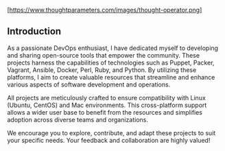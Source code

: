 [https://www.thoughtparameters.com/images/thought-operator.png]

## Introduction

As a passionate DevOps enthusiast, I have dedicated myself to developing and sharing open-source tools that empower the community. These projects harness the capabilities of technologies such as Puppet, Packer, Vagrant, Ansible, Docker, Perl, Ruby, and Python. By utilizing these platforms, I aim to create valuable resources that streamline and enhance various aspects of software development and operations.

All projects are meticulously crafted to ensure compatibility with Linux (Ubuntu, CentOS) and Mac environments. This cross-platform support allows a wider user base to benefit from the resources and simplifies adoption across diverse teams and organizations.

We encourage you to explore, contribute, and adapt these projects to suit your specific needs. Your feedback and collaboration are highly valued!

